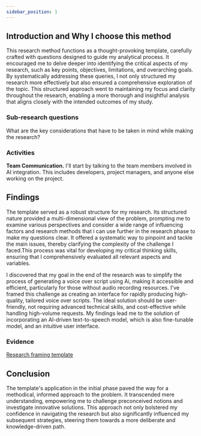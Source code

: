 ```yaml
---
sidebar_position: 1
---
```


## Introduction and Why I choose this method
This research method functions as a thought-provoking template, carefully crafted with questions designed to guide my analytical process. It encouraged me to delve deeper into identifying the critical aspects of my research, such as key points, objectives, limitations, and overarching goals. By systematically addressing these queries, I not only structured my research more effectively but also ensured a comprehensive exploration of the topic. This structured approach went to maintaining my focus and clarity throughout the research, enabling a more thorough and insightful analysis that aligns closely with the intended outcomes of my study.


### Sub-research questions 
What are the key considerations that have to be taken in mind while making the research?

### Activities 
**Team Communication.** I'll start by talking to the team members involved in AI integration. This includes developers, project managers, and anyone else working on the project.


## Findings 

The template served as a robust structure for my research. Its structured nature provided a multi-dimensional view of the problem, prompting me to examine various perspectives and consider a wide range of influencing factors and research methods that i can use further in the research phase to make my questions clear. It offered a systematic way to pinpoint and tackle the main issues, thereby clarifying the complexity of the challenge I faced.This process was vital for developing my critical thinking skills, ensuring that I comprehensively evaluated all relevant aspects and variables. 

I discovered that my goal in the end of the research was to simplify the process of generating a voice over script using Ai, making it accessible and efficient, particularly for those without audio recording resources. I've framed this challenge as creating an interface for rapidly producing high-quality, tailored voice over scripts. The ideal solution should be user-friendly, not requiring advanced technical skills, and cost-effective while handling high-volume requests. My findings lead me to the solution of incorporating an AI-driven text-to-speech model, which is also fine-tunable model, and an intuitive user interface.

### Evidence 

[Research framing template](/docs/2nd%20Research%20Phase%20Evidence/Research%20framing.md)

## Conclusion
The template's application in the initial phase paved the way for a methodical, informed approach to the problem. It transcended mere understanding, empowering me to challenge preconceived notions and investigate innovative solutions. This approach not only bolstered my confidence in navigating the research but also significantly influenced my subsequent strategies, steering them towards a more deliberate and knowledge-driven path.


